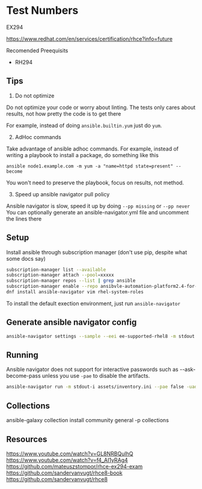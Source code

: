 # Test Numbers

EX294

https://www.redhat.com/en/services/certification/rhce?info=future

Recomended Preequisits

- RH294

## Tips

1. Do not optimize

Do not optimize your code or worry about linting. The tests only cares about results, not how pretty the code is to get there

For example, instead of doing `ansible.builtin.yum` just do `yum`. 

2. AdHoc commands

Take advantage of ansible adhoc commands. For example, instead of writing a playbook to install a package, do something like this

`ansible node1.example.com -m yum -a "name=httpd state=present" --become`

You won't need to preserve the playbook, focus on results, not method. 

3. Speed up ansible navigator pull policy

Ansible navigator is slow, speed it up by doing `--pp missing` or `--pp never`
You can optionally generate an ansible-navigator.yml file and uncomment the lines there

## Setup

Install ansible through subscription manager (don't use pip, despite what some docs say)

```bash
subscription-manager list --available
subscription-manager attach --pool=xxxxx
subscription-manager repos --list | grep ansible
subscription-manager enable --repo ansibvle-automation-platform2.4-for-rhel-9-aarch64-rpms
dnf install ansible-navigator vim rhel-system-roles
```

To install the default exection environment, just run `ansible-navigator`

## Generate ansible navigator config

```bash
ansible-navigator settings --sample --eei ee-supported-rhel8 -m stdout --pp missing > ansible-navigator.yml
```

## Running

Ansible navigator does not support for interactive passwords such as --ask-become-pass unless you use `-pae` to disable the artifacts. 

```bash
ansible-navigator run -m stdout-i assets/inventory.ini --pae false -uadmin -k -b -K simple.yml
```


## Collections
ansible-galaxy collection install community general -p collections


## Resources

https://www.youtube.com/watch?v=GL8NRBQulhQ
https://www.youtube.com/watch?v=f4_AI1yRAg4
https://github.com/mateuszstompor/rhce-ex294-exam
https://github.com/sandervanvugt/rhce8-book
https://github.com/sandervanvugt/rhce8